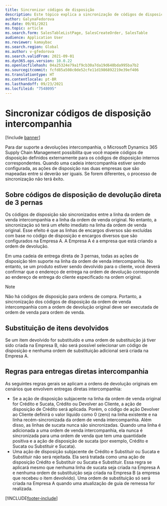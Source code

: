```yaml
---
title: Sincronizar códigos de disposição
description: Este tópico explica a sincronização de códigos de disposição para comércio intercompanhia
author: GalynaFedorova
ms.date: 09/01/2021
ms.topic: article
ms.search.form: SalesTableListPage, SalesCreateOrder, SalesTable
audience: Application User
ms.reviewer: kamaybac
ms.search.region: Global
ms.author: v-gfedorova
ms.search.validFrom: 2021-09-01
ms.dyn365.ops.version: 10.0.22
ms.openlocfilehash: 04a25324e79a1f9cb30a7da19d648bda995ba7b2
ms.sourcegitcommit: fcfd85a508c0de52cfe11d1986892219e39ef406
ms.translationtype: HT
ms.contentlocale: pt-BR
ms.lasthandoff: 09/23/2021
ms.locfileid: "7548095"
---
```

# <a name="synchronize-intercompany-disposition-codes"></a>Sincronizar códigos de disposição intercompanhia

[!include [banner](../../includes/banner.md)]

Para dar suporte a devoluções intercompanhia, o Microsoft Dynamics 365 Supply Chain Management possibilita que você mapeie códigos de disposição definidos externamente para os códigos de disposição internos correspondentes. Quando uma cadeia intercompanhia estiver sendo configurada, as ações de disposição nas duas empresas que são mapeadas entre si deverão ser iguais. Se forem diferentes, o processo de sincronização não terá êxito.

## <a name="about-disposition-codes-for-three-legged-direct-returns"></a>Sobre códigos de disposição de devolução direta de 3 pernas

Os códigos de disposição são sincronizados entre a linha da ordem de venda intercompanhia e a linha da ordem de venda original. No entanto, a sincronização só terá um efeito imediato na linha da ordem de venda original. Esse efeito é que as linhas de encargos diversos são excluídas com base no código de disposição e encargos diversos que são configurados na Empresa A. A Empresa A é a empresa que está criando a ordem de devolução.

Em uma cadeia de entrega direta de 3 pernas, todas as ações de disposição têm suporte na linha da ordem de venda intercompanhia. No entanto, se um produto estiver sendo devolvido para o cliente, você deverá confirmar que o endereço de entrega na ordem de devolução corresponde ao endereço de entrega do cliente especificado na ordem original.

> [!NOTE]
> Não há códigos de disposição para ordens de compra. Portanto, a sincronização dos códigos de disposição da ordem de venda intercompanhia com a ordem de devolução original deve ser executada de ordem de venda para ordem de venda.

## <a name="replacing-returned-items"></a>Substituição de itens devolvidos

Se um item devolvido for substituído e uma ordem de substituição já tiver sido criada na Empresa B, não será possível selecionar um código de disposição e nenhuma ordem de substituição adicional será criada na Empresa A.

## <a name="rules-for-intercompany-direct-deliveries"></a>Regras para entregas diretas intercompanhia

As seguintes regras gerais se aplicam a ordens de devolução originais em cenários que envolvem entregas diretas intercompanhia:

- Se a ação de disposição subjacente na linha da ordem de venda original for Crédito e Sucata, Crédito ou Devolver ao Cliente, a ação de disposição de Crédito será aplicada. Porém, o código de ação Devolver ao Cliente definirá o valor líquido como 0 (zero) na linha existente e na linha recém-sincronizada da ordem de venda intercompanhia. Além disso, as linhas de sucata nunca são sincronizadas. Quando uma linha é adicionada a uma ordem de venda intercompanhia, ela nunca é sincronizada para uma ordem de venda que tem uma quantidade positiva e a ação de disposição de sucata (por exemplo, Crédito e Sucata ou Substituir e Sucata).
- Uma ação de disposição subjacente de Crédito e Substituir ou Sucata e Substituir não será rejeitada. Ela será tratada como uma ação de disposição Crédito e Substituir ou Sucata e Substituir. Essa regra se aplicará mesmo que nenhuma linha de sucata seja criada na Empresa A e nenhuma ordem de substituição seja criada na Empresa B (a empresa que recebeu o item devolvido). Uma ordem de substituição só será criada na Empresa A quando uma atualização de guia de remessa for realizada.

[!INCLUDE[footer-include](../../includes/footer-banner.md)]
